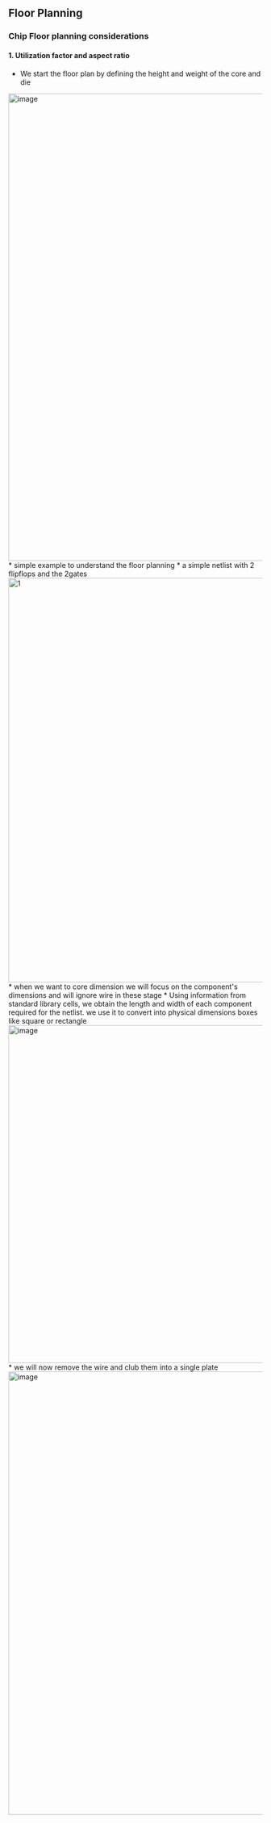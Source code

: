##  Floor Planning 
### Chip Floor planning considerations
#### 1. Utilization factor and aspect ratio
* We start the floor plan by defining the height and weight of the core and die
<img width="927" alt="image" src="https://github.com/navi2311/DIGITAL-VLSI-SOC-DESIGN-AND-PLANNING/assets/134842758/ff8d5f5c-7d2d-4e6c-90b2-68be3d7a6690">
* simple example to understand the floor planning
* a simple netlist with 2 flipflops and the 2gates
<img width="802" alt="1" src="https://github.com/navi2311/DIGITAL-VLSI-SOC-DESIGN-AND-PLANNING/assets/134842758/aacdf7d4-4d68-405a-a5bf-be3217566d0f">
* when we want to core dimension we will focus on the component's dimensions and will ignore wire in these stage 
* Using information from standard library cells, we obtain the length and width of each component required for the netlist. we use it to convert into physical dimensions boxes like square or rectangle
<img width="670" alt="image" src="https://github.com/navi2311/DIGITAL-VLSI-SOC-DESIGN-AND-PLANNING/assets/134842758/4d78174c-13d7-4882-ab33-6dff43f7e0b1">
* we will now remove the wire and club them into a single plate
<img width="879" alt="image" src="https://github.com/navi2311/DIGITAL-VLSI-SOC-DESIGN-AND-PLANNING/assets/134842758/a60194d7-f2f8-4896-bb01-488319815af1">




